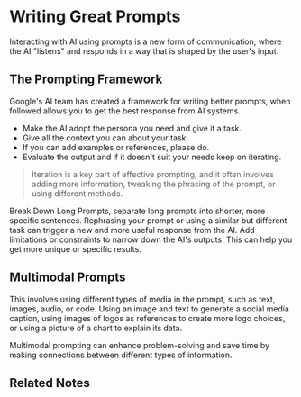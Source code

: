 # Writing Great Prompts

Interacting with AI using prompts is a new form of communication, where the AI "listens" and responds in a way that is shaped by the user's input.

## The Prompting Framework
Google's AI team has created a framework for writing better prompts, when followed allows you to get the best response from AI systems.

- Make the AI adopt the persona you need and give it a task.
- Give all the context you can about your task.
- If you can add examples or references, please do.
- Evaluate the output and if it doesn't suit your needs keep on iterating.

> Iteration is a key part of effective prompting, and it often involves adding more information, tweaking the phrasing of the prompt, or using different methods.

Break Down Long Prompts, separate long prompts into shorter, more specific sentences. Rephrasing your prompt or using a similar but different task can trigger a new and more useful response from the AI. Add limitations or constraints to narrow down the AI's outputs. This can help you get more unique or specific results.
## Multimodal Prompts
This involves using different types of media in the prompt, such as text, images, audio, or code. Using an image and text to generate a social media caption, using images of logos as references to create more logo choices, or using a picture of a chart to explain its data.

Multimodal prompting can enhance problem-solving and save time by making connections between different types of information.

## Related Notes